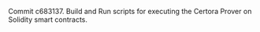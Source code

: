 Commit c683137.                    Build and Run scripts for executing the Certora Prover on Solidity smart contracts.